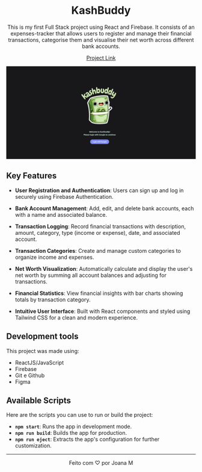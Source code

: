 <h1 align="center"> KashBuddy </h1>

<p align="center">
  This is my first Full Stack project using React and Firebase. It consists of an expenses-tracker that allows users to register and manage their financial transactions, categorise them and visualise their net worth across different bank accounts.
</p>

<p align="center">
<a href="https://kashbuddy-4aeb1.web.app/"> Project Link </a>
</p>

<p align="center">
  <img alt="proj DevLinks" src=".github/Cover.png">
</p>

## Key Features

- **User Registration and Authentication**: 
  Users can sign up and log in securely using Firebase Authentication.

- **Bank Account Management**: 
  Add, edit, and delete bank accounts, each with a name and associated balance.

- **Transaction Logging**: 
  Record financial transactions with description, amount, category, type (income or expense), date, and associated account.

- **Transaction Categories**: 
  Create and manage custom categories to organize income and expenses.

- **Net Worth Visualization**: 
  Automatically calculate and display the user's net worth by summing all account balances and adjusting for transactions.

- **Financial Statistics**: 
  View financial insights with bar charts showing totals by transaction category.

- **Intuitive User Interface**: 
  Built with React components and styled using Tailwind CSS for a clean and modern experience.


## Development tools

This project was made using:

- ReactJS/JavaScript
- Firebase
- Git e Github
- Figma


## Available Scripts

Here are the scripts you can use to run or build the project:

- **`npm start`**: Runs the app in development mode.  
- **`npm run build`**: Builds the app for production.  
- **`npm run eject`**: Extracts the app's configuration for further customization.


---
<p align="center"> Feito com ♡ por Joana M </p>

